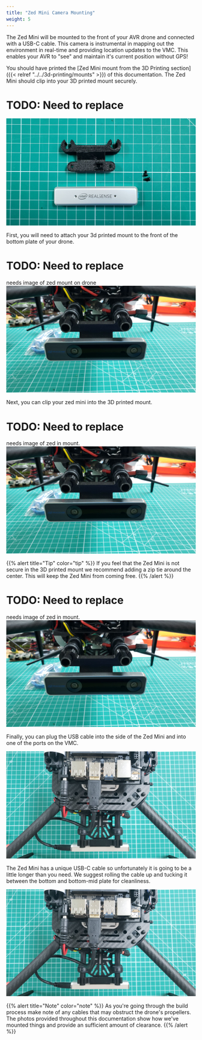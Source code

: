 ```yaml
---
title: "Zed Mini Camera Mounting"
weight: 5
---
```


The Zed Mini will be mounted to the front of your AVR drone and connected with a USB-C
cable. This camera is instrumental in mapping out
the environment in real-time and providing location updates to the VMC.
This enables your AVR to "see" and maintain it's current position without GPS!

You should have printed the
[Zed Mini mount from the 3D Printing section]({{< relref "../../3d-printing/mounts" >}})
of this documentation. The Zed Mini should clip into your 3D printed mount securely.

# TODO: Need to replace

![The Zed Mini, 3D printed mount, and mounting screws ](t265_parts.jpg)

First, you will need to attach your 3d printed mount to the front of the bottom plate of
your drone.

# TODO: Need to replace

needs image of zed mount on drone
![Zed Mini mount on front of AVR drone](t265_front_view.jpg)

Next, you can clip your zed mini into the 3D printed mount.

# TODO: Need to replace

needs image of zed in mount.
![Zed Mini mount on front of AVR drone](t265_front_view.jpg)

{{% alert title="Tip" color="tip" %}}
If you feel that the Zed Mini is not secure in the 3D printed mount we recommend
adding a zip tie around the center. This will keep the Zed Mini from coming free.
{{% /alert %}}

# TODO: Need to replace

needs image of zed in mount.
![Zed Mini Mounted with Zip Tie](t265_front_view.jpg)

Finally, you can plug the USB cable into the side of the Zed Mini
and into one of the ports on the VMC.

![Zed Mini mounted and connected to VMC](t265_short_cable.jpg)

The Zed Mini has a unique USB-C cable so unfortunately it is going to be a little longer
than you need. We suggest rolling the cable up and tucking it between the bottom and
bottom-mid plate for cleanliness.

![Zed Mini Tucked Cable](t265_short_cable.jpg)

{{% alert title="Note" color="note" %}}
As you're going through the build process make note of any cables that may
obstruct the drone's propellers. The photos provided throughout this documentation
show how we've mounted things and provide an sufficient amount of clearance.
{{% /alert %}}
